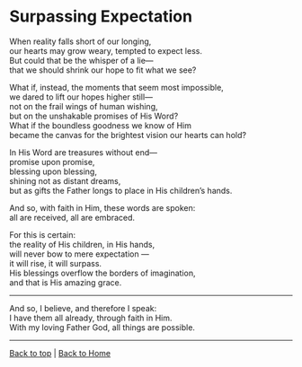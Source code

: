 # Surpassing Expectation

When reality falls short of our longing,<br>
our hearts may grow weary, tempted to expect less.<br>
But could that be the whisper of a lie—<br>
that we should shrink our hope to fit what we see? 

What if, instead, the moments that seem most impossible,<br>
we dared to lift our hopes higher still— <br>
not on the frail wings of human wishing,<br>
but on the unshakable promises of His Word?<br>
What if the boundless goodness we know of Him<br>
became the canvas for the brightest vision our hearts can hold? 

In His Word are treasures without end—<br>
 promise upon promise,<br>
 blessing upon blessing,<br>
 shining not as distant dreams,<br>
 but as gifts the Father longs to place in His children’s hands.

And so, with faith in Him, these words are spoken:<br>
all are received, all are embraced. 

For this is certain: <br>
the reality of His children, in His hands, <br>
will never bow to mere expectation —<br>
it will rise, it will surpass. <br>
His blessings overflow the borders of imagination,<br>
and that is His amazing grace. 


-----

And so, I believe, and therefore I speak:<br>
I have them all already, through faith in Him.<br>
With my loving Father God, all things are possible.

---

[Back to top](#) | [Back to Home](../README.md) 